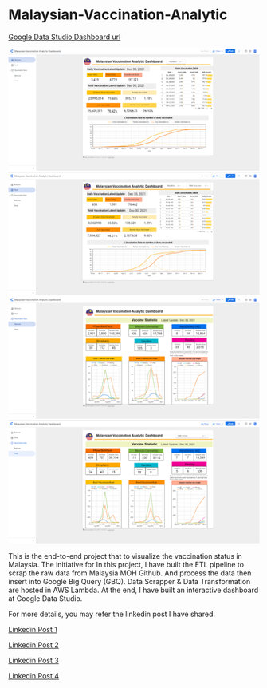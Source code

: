 # Malaysian-Vaccination-Analytic

[Google Data Studio Dashboard url](https://datastudio.google.com/reporting/e7a2a19f-65bd-431a-b20e-72484f2420b3) <br>


<img src="https://github.com/hoe94/Malaysian-Vaccination-Analytic/blob/main/Screenshot%202021-12-31%20112738.png"/>
<img src="https://github.com/hoe94/Malaysian-Vaccination-Analytic/blob/main/Screenshot%202021-12-31%20112800.png"/>
<img src="https://github.com/hoe94/Malaysian-Vaccination-Analytic/blob/main/Screenshot%202021-12-31%20112813.png"/>
<img src="https://github.com/hoe94/Malaysian-Vaccination-Analytic/blob/main/Screenshot%202021-12-31%20112843.png"/>

This is the end-to-end project that to visualize the vaccination status in Malaysia. The initiative for
In this project, I have built the ETL pipeline to scrap the raw data from Malaysia MOH Github.
And process the data then insert into Google Big Query (GBQ). Data Scrapper & Data Transformation are hosted in AWS Lambda.
At the end, I have built an interactive dashboard at Google Data Studio.

For more details, you may refer the linkedin post I have shared.

[Linkedin Post 1](https://www.linkedin.com/posts/ericlowkimhoe_citf-covid19-github-activity-6818191459301380096-Whyo?utm_source=linkedin_share&utm_medium=member_desktop_web)

[Linkedin Post 2](https://www.linkedin.com/posts/ericlowkimhoe_citf-covid19-github-activity-6823191854499139584-g1Hr?utm_source=linkedin_share&utm_medium=member_desktop_web)

[Linkedin Post 3](https://www.linkedin.com/posts/ericlowkimhoe_moh-citf-covid19-activity-6882532892623425537-dBbL?utm_source=linkedin_share&utm_medium=member_desktop_web)

[Linkedin Post 4](https://www.linkedin.com/posts/ericlowkimhoe_moh-citf-covid19-activity-6908305855012331520-eU-V?utm_source=linkedin_share&utm_medium=member_desktop_web)
